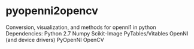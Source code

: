 # pyopenni2opencv
Conversion, visualization, and methods for openni1 in python
Dependencies:
Python 2.7
Numpy
Scikit-Image
PyTables/Vitables
OpenNI (and device drivers)
PyOpenNI
OpenCV
